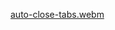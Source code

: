 [auto-close-tabs.webm](https://github.com/user-attachments/assets/af82f947-f9e4-4de3-8440-ea8bcf544be1)
